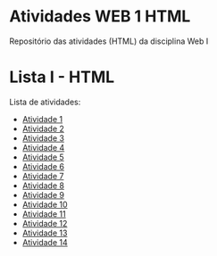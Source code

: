 # Atividades WEB 1 HTML
Repositório das atividades (HTML) da disciplina Web I

# Lista I - HTML

Lista de atividades:
- [Atividade 1](https://github.com/sallygosson/Atividades-WEB-1---HTML/blob/main/sally%20web%20I/html_atividades/atividade1.html)
- [Atividade 2](https://github.com/sallygosson/Atividades-WEB-1---HTML/blob/main/sally%20web%20I/html_atividades/atividade2.html)
- [Atividade 3](https://github.com/sallygosson/Atividades-WEB-1---HTML/blob/main/sally%20web%20I/html_atividades/atividade3.html)
- [Atividade 4](https://github.com/sallygosson/Atividades-WEB-1---HTML/blob/main/sally%20web%20I/html_atividades/atividade4.html)
- [Atividade 5](https://github.com/sallygosson/Atividades-WEB-1---HTML/blob/main/sally%20web%20I/html_atividades/atividade5.html)
- [Atividade 6](https://github.com/sallygosson/Atividades-WEB-1---HTML/blob/main/sally%20web%20I/html_atividades/atividade6.html)
- [Atividade 7](https://github.com/sallygosson/Atividades-WEB-1---HTML/blob/main/sally%20web%20I/html_atividades/atividade7.html)
- [Atividade 8](https://github.com/sallygosson/Atividades-WEB-1---HTML/blob/main/sally%20web%20I/html_atividades/atividade8.html)
- [Atividade 9](https://github.com/sallygosson/Atividades-WEB-1---HTML/blob/main/sally%20web%20I/html_atividades/atividade9.html)
- [Atividade 10](https://github.com/sallygosson/Atividades-WEB-1---HTML/blob/main/sally%20web%20I/html_atividades/atividade10.html)
- [Atividade 11](https://github.com/sallygosson/Atividades-WEB-1---HTML/blob/main/sally%20web%20I/html_atividades/atividade11.html)
- [Atividade 12](https://github.com/sallygosson/Atividades-WEB-1---HTML/blob/main/sally%20web%20I/html_atividades/atividade12.html)
- [Atividade 13](https://github.com/sallygosson/Atividades-WEB-1---HTML/blob/main/sally%20web%20I/html_atividades/atividade13.html)
- [Atividade 14](https://github.com/sallygosson/Atividades-WEB-1---HTML/blob/main/sally%20web%20I/html_atividades/atividade14.html)
